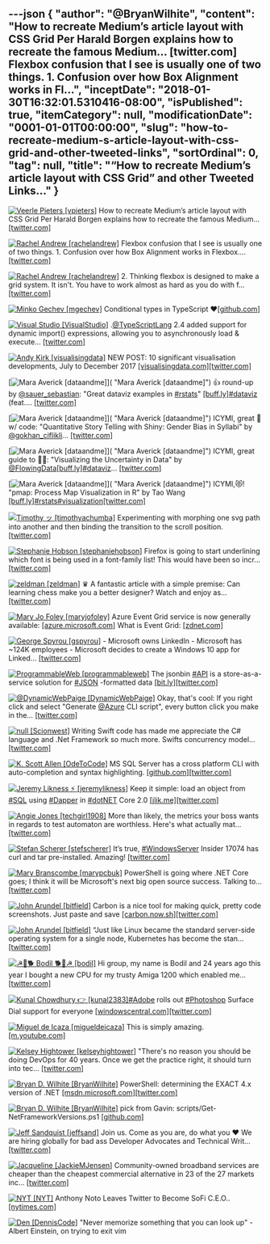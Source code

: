---json
{
  "author": "@BryanWilhite",
  "content": "How to recreate Medium’s article layout with CSS Grid          Per Harald Borgen explains how to recreate the famous Medium… [twitter.com] Flexbox confusion that I see is usually one of two things.          1. Confusion over how Box Alignment works in Fl...",
  "inceptDate": "2018-01-30T16:32:01.5310416-08:00",
  "isPublished": true,
  "itemCategory": null,
  "modificationDate": "0001-01-01T00:00:00",
  "slug": "how-to-recreate-medium-s-article-layout-with-css-grid-and-other-tweeted-links",
  "sortOrdinal": 0,
  "tag": null,
  "title": "“How to recreate Medium’s article layout with CSS Grid” and other Tweeted Links…"
}
---

[<img alt="Veerle Pieters [vpieters]" src="https://songhay.blob.core.windows.net/shared-social-twitter/vpieters.png">](http://t.co/A4ZEwCEPEs "Veerle Pieters [vpieters]") How to recreate Medium’s article layout with CSS Grid Per Harald Borgen explains how to recreate the famous Medium… [[twitter.com]](https://twitter.com/i/web/status/957991106716856320)

[<img alt="Rachel Andrew [rachelandrew]" src="https://songhay.blob.core.windows.net/shared-social-twitter/rachelandrew.jpg">](https://t.co/bnYdfVIAqQ "Rachel Andrew [rachelandrew]") Flexbox confusion that I see is usually one of two things. 1. Confusion over how Box Alignment works in Flexbox.… [[twitter.com]](https://twitter.com/i/web/status/953970716713586688)

[<img alt="Rachel Andrew [rachelandrew]" src="https://songhay.blob.core.windows.net/shared-social-twitter/rachelandrew.jpg">](https://t.co/bnYdfVIAqQ "Rachel Andrew [rachelandrew]") 2. Thinking flexbox is designed to make a grid system. It isn't. You have to work almost as hard as you do with f… [[twitter.com]](https://twitter.com/i/web/status/953971303547064321)

[<img alt="Minko Gechev [mgechev]" src="https://songhay.blob.core.windows.net/shared-social-twitter/mgechev.jpg">](https://t.co/7KvH8Bz1QN "Minko Gechev [mgechev]") Conditional types in TypeScript ❤[[github.com]](https://github.com/Microsoft/TypeScript/pull/21316)

[<img alt="Visual Studio [VisualStudio]" src="https://songhay.blob.core.windows.net/shared-social-twitter/VisualStudio.jpg">](http://t.co/OqnL9IGcUY "Visual Studio [VisualStudio]") .[@TypeScriptLang](http://twitter.com/TypeScriptLang) 2.4 added support for dynamic import() expressions, allowing you to asynchronously load &amp; execute… [[twitter.com]](https://twitter.com/i/web/status/955458788697563137)

[<img alt="Andy Kirk [visualisingdata]" src="https://songhay.blob.core.windows.net/shared-social-twitter/visualisingdata.jpg">](https://t.co/JAymqQeZJs "Andy Kirk [visualisingdata]") NEW POST: 10 significant visualisation developments, July to December 2017 [[visualisingdata.com]](http://www.visualisingdata.com/2018/01/10-significant-visualisation-developments-july-december-2017/)[[twitter.com]](https://twitter.com/visualisingdata/status/955379225757962241/photo/1)

[<img alt="Mara Averick [dataandme]" src="https://songhay.blob.core.windows.net/shared-social-twitter/dataandme.jpg">]( "Mara Averick [dataandme]") 👍 round-up by [@sauer_sebastian](http://twitter.com/sauer_sebastian): "Great dataviz examples in [#rstats](http://twitter.com/search?q=%23rstats)" [[buff.ly]](https://buff.ly/2DK0y6y)[#dataviz](http://twitter.com/search?q=%23dataviz) (feat.… [[twitter.com]](https://twitter.com/i/web/status/954077451075932160)

[<img alt="Mara Averick [dataandme]" src="https://songhay.blob.core.windows.net/shared-social-twitter/dataandme.jpg">]( "Mara Averick [dataandme]") ICYMI, great 📝 w/ code: "Quantitative Story Telling with Shiny: Gender Bias in Syllabi" by [@gokhan_ciflikli](http://twitter.com/gokhan_ciflikli)… [[twitter.com]](https://twitter.com/i/web/status/954051473159151616)

[<img alt="Mara Averick [dataandme]" src="https://songhay.blob.core.windows.net/shared-social-twitter/dataandme.jpg">]( "Mara Averick [dataandme]") ICYMI, great guide to 🤷‍♂️: "Visualizing the Uncertainty in Data" by [@FlowingData](http://twitter.com/FlowingData)[[buff.ly]](https://buff.ly/2CJzVNN)[#dataviz](http://twitter.com/search?q=%23dataviz)… [[twitter.com]](https://twitter.com/i/web/status/954115440690827264)

[<img alt="Mara Averick [dataandme]" src="https://songhay.blob.core.windows.net/shared-social-twitter/dataandme.jpg">]( "Mara Averick [dataandme]") ICYMI,😻! "pmap: Process Map Visualization in R" by Tao Wang [[buff.ly]](https://buff.ly/2DOgDs7)[#rstats](http://twitter.com/search?q=%23rstats)[#visualization](http://twitter.com/search?q=%23visualization)[[twitter.com]](https://twitter.com/dataandme/status/955564992291631105/photo/1)

[<img alt="Timothy ッ [timothyachumba]" src="https://songhay.blob.core.windows.net/shared-social-twitter/timothyachumba.jpg">](https://t.co/dgjaItNceX "Timothy ッ [timothyachumba]") Experimenting with morphing one svg path into another and then binding the transition to the scroll position. [[twitter.com]](https://twitter.com/timothyachumba/status/955364205313568768/video/1)

[<img alt="Stephanie Hobson [stephaniehobson]" src="https://songhay.blob.core.windows.net/shared-social-twitter/stephaniehobson.jpg">](http://t.co/2X9JuAEvtf "Stephanie Hobson [stephaniehobson]") Firefox is going to start underlining which font is being used in a font-family list! This would have been so incr… [[twitter.com]](https://twitter.com/i/web/status/955504654707703808)

[<img alt="zeldman [zeldman]" src="https://songhay.blob.core.windows.net/shared-social-twitter/zeldman.jpg">](https://t.co/wHwI77voyQ "zeldman [zeldman]") ♛ A fantastic article with a simple premise: Can learning chess make you a better designer? Watch and enjoy as… [[twitter.com]](https://twitter.com/i/web/status/955832601150926849)

[<img alt="Mary Jo Foley [maryjofoley]" src="https://songhay.blob.core.windows.net/shared-social-twitter/maryjofoley.png">](http://t.co/qJf6Vbi9nq "Mary Jo Foley [maryjofoley]") Azure Event Grid service is now generally available: [[azure.microsoft.com]](https://azure.microsoft.com/en-us/blog/announcing-the-general-availability-of-azure-event-grid/) What is Event Grid: [[zdnet.com]](http://www.zdnet.com/article/microsoft-takes-the-wraps-off-new-azure-event-grid-service/)

[<img alt="George Spyrou [gspyrou]" src="https://songhay.blob.core.windows.net/shared-social-twitter/gspyrou.png">](http://t.co/VOJ8n4rVyi "George Spyrou [gspyrou]") - Microsoft owns LinkedIn - Microsoft has ~124K employees - Microsoft decides to create a Windows 10 app for Linked… [[twitter.com]](https://twitter.com/i/web/status/953967422586998784)

[<img alt="ProgrammableWeb [programmableweb]" src="https://songhay.blob.core.windows.net/shared-social-twitter/programmableweb.png">](http://t.co/pDfB5xEP5E "ProgrammableWeb [programmableweb]") The jsonbin [#API](http://twitter.com/search?q=%23API) is a store-as-a-service solution for [#JSON](http://twitter.com/search?q=%23JSON) -formatted data [[bit.ly]](http://bit.ly/2Do2ph6)[[twitter.com]](https://twitter.com/programmableweb/status/951852587220860928/photo/1)

[<img alt="@DynamicWebPaige [DynamicWebPaige]" src="https://songhay.blob.core.windows.net/shared-social-twitter/DynamicWebPaige.jpg">](https://t.co/9mVw6msjov "@DynamicWebPaige [DynamicWebPaige]") Okay, that's cool: If you right click and select "Generate [@Azure](http://twitter.com/Azure) CLI script", every button click you make in the… [[twitter.com]](https://twitter.com/i/web/status/955733967185072128)

[<img alt="null [Scionwest]" src="https://songhay.blob.core.windows.net/shared-social-twitter/Scionwest.jpg">](https://t.co/8g6bjq4zfp "null [Scionwest]") Writing Swift code has made me appreciate the C# language and .Net Framework so much more. Swifts concurrency model… [[twitter.com]](https://twitter.com/i/web/status/953852689107963904)

[<img alt="K. Scott Allen [OdeToCode]" src="https://songhay.blob.core.windows.net/shared-social-twitter/OdeToCode.jpg">](http://t.co/Hmf56LfjnV "K. Scott Allen [OdeToCode]") MS SQL Server has a cross platform CLI with auto-completion and syntax highlighting. [[github.com]](https://github.com/dbcli/mssql-cli/)[[twitter.com]](https://twitter.com/OdeToCode/status/954727969704030208/photo/1)

[<img alt="Jeremy Likness ⚡️ [jeremylikness]" src="https://songhay.blob.core.windows.net/shared-social-twitter/jeremylikness.jpg">](https://t.co/IbLCTBQJ41 "Jeremy Likness ⚡️ [jeremylikness]") Keep it simple: load an object from [#SQL](http://twitter.com/search?q=%23SQL) using [#Dapper](http://twitter.com/search?q=%23Dapper) in [#dotNET](http://twitter.com/search?q=%23dotNET) Core 2.0 [[jlik.me]](https://jlik.me/cnf)[[twitter.com]](https://twitter.com/jeremylikness/status/955848645185810434/photo/1)

[<img alt="Angie Jones [techgirl1908]" src="https://songhay.blob.core.windows.net/shared-social-twitter/techgirl1908.jpg">](https://t.co/Y59L5ysudT "Angie Jones [techgirl1908]") More than likely, the metrics your boss wants in regards to test automaton are worthless. Here's what actually mat… [[twitter.com]](https://twitter.com/i/web/status/953982725731397632)

[<img alt="Stefan Scherer [stefscherer]" src="https://songhay.blob.core.windows.net/shared-social-twitter/stefscherer.jpg">](https://t.co/kQP9sKqxZX "Stefan Scherer [stefscherer]") It’s true, [#WindowsServer](http://twitter.com/search?q=%23WindowsServer) Insider 17074 has curl and tar pre-installed. Amazing! [[twitter.com]](https://twitter.com/stefscherer/status/953721851846459392/photo/1)

[<img alt="Mary Branscombe [marypcbuk]" src="https://songhay.blob.core.windows.net/shared-social-twitter/marypcbuk.jpg">](http://t.co/qmeWyOvZ7Z "Mary Branscombe [marypcbuk]") PowerShell is going where .NET Core goes; I think it will be Microsoft's next big open source success. Talking to… [[twitter.com]](https://twitter.com/i/web/status/954078627997642758)

[<img alt="John Arundel [bitfield]" src="https://songhay.blob.core.windows.net/shared-social-twitter/bitfield.jpeg">](https://t.co/OfjPk1VNvq "John Arundel [bitfield]") Carbon is a nice tool for making quick, pretty code screenshots. Just paste and save [[carbon.now.sh]](https://carbon.now.sh/)[[twitter.com]](https://twitter.com/bitfield/status/955091870534815745/photo/1)

[<img alt="John Arundel [bitfield]" src="https://songhay.blob.core.windows.net/shared-social-twitter/bitfield.jpeg">](https://t.co/OfjPk1VNvq "John Arundel [bitfield]") “Just like Linux became the standard server-side operating system for a single node, Kubernetes has become the stan… [[twitter.com]](https://twitter.com/i/web/status/954345703567917061)

[<img alt="☭🚀🐕 Bodil 🐕🚀☭ [bodil]" src="https://songhay.blob.core.windows.net/shared-social-twitter/bodil.jpg">](https://t.co/fI3Z8G3Ou6 "☭🚀🐕 Bodil 🐕🚀☭ [bodil]") Hi group, my name is Bodil and 24 years ago this year I bought a new CPU for my trusty Amiga 1200 which enabled me… [[twitter.com]](https://twitter.com/i/web/status/954786562973331456)

[<img alt="Kunal Chowdhury 👉 [kunal2383]" src="https://songhay.blob.core.windows.net/shared-social-twitter/kunal2383.jpg">](https://t.co/u7EfGBIizl "Kunal Chowdhury 👉 [kunal2383]")[#Adobe](http://twitter.com/search?q=%23Adobe) rolls out [#Photoshop](http://twitter.com/search?q=%23Photoshop) Surface Dial support for everyone [[windowscentral.com]](https://www.windowscentral.com/adobe-photoshop-rolls-out-surface-dial-support-everyone?utm_source=kunal-chowdhury.com&utm_medium=twitter)[[twitter.com]](https://twitter.com/kunal2383/status/955849592700047362/photo/1)

[<img alt="Miguel de Icaza [migueldeicaza]" src="https://songhay.blob.core.windows.net/shared-social-twitter/migueldeicaza.png">](https://t.co/W8ndBXhQVx "Miguel de Icaza [migueldeicaza]") This is simply amazing. [[m.youtube.com]](https://m.youtube.com/watch?v=P3Bd3HUMkyU&feature=youtu.be)

[<img alt="Kelsey Hightower [kelseyhightower]" src="https://songhay.blob.core.windows.net/shared-social-twitter/kelseyhightower.jpg">](https://t.co/34tXx3kx0x "Kelsey Hightower [kelseyhightower]") "There's no reason you should be doing DevOps for 40 years. Once we get the practice right, it should turn into tec… [[twitter.com]](https://twitter.com/i/web/status/956259862987489280)

[<img alt="Bryan D. Wilhite [BryanWilhite]" src="https://songhay.blob.core.windows.net/shared-social-twitter/BryanWilhite.jpeg">](http://t.co/UNdqV0Z1zz "Bryan D. Wilhite [BryanWilhite]") PowerShell: determining the EXACT 4.x version of .NET [[msdn.microsoft.com]](https://msdn.microsoft.com/en-us/library/hh925568%28v=vs.110%29.aspx?f=255&MSPPError=-2147217396)[[twitter.com]](https://twitter.com/BryanWilhite/status/874246255773396994/photo/1)

[<img alt="Bryan D. Wilhite [BryanWilhite]" src="https://songhay.blob.core.windows.net/shared-social-twitter/BryanWilhite.jpeg">](http://t.co/UNdqV0Z1zz "Bryan D. Wilhite [BryanWilhite]") pick from Gavin: scripts/Get-NetFrameworkVersions.ps1 [[github.com]](https://github.com/brianary/scripts/blob/master/Get-NetFrameworkVersions.ps1)

[<img alt="Jeff Sandquist [jeffsand]" src="https://songhay.blob.core.windows.net/shared-social-twitter/jeffsand.jpg">](https://t.co/Gvxwmks0Aj "Jeff Sandquist [jeffsand]") Join us. Come as you are, do what you ❤️ We are hiring globally for bad ass Developer Advocates and Technical Writ… [[twitter.com]](https://twitter.com/i/web/status/954899173425348610)

[<img alt="Jacqueline [JackieMJensen]" src="https://songhay.blob.core.windows.net/shared-social-twitter/JackieMJensen.jpg">](https://t.co/DYdE13nkCx "Jacqueline [JackieMJensen]") Community-owned broadband services are cheaper than the cheapest commercial alternative in 23 of the 27 markets inc… [[twitter.com]](https://twitter.com/i/web/status/955528744541843459)

[<img alt="NYT [NYT]" src="https://songhay.blob.core.windows.net/shared-social-twitter/NYT.jpeg">](http://t.co/uNuLzvSQhg "NYT [NYT]") Anthony Noto Leaves Twitter to Become SoFi C.E.O.. [[nytimes.com]](https://www.nytimes.com/2018/01/23/business/dealbook/anthony-noto-sofi-twitter.html?partner=rss&emc=rss)

[<img alt="Den [DennisCode]" src="https://songhay.blob.core.windows.net/shared-social-twitter/DennisCode.jpg">](https://t.co/uxtXFt815R "Den [DennisCode]") "Never memorize something that you can look up" - Albert Einstein, on trying to exit vim

